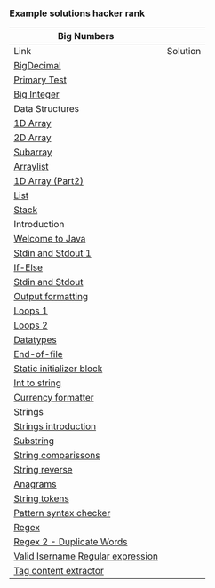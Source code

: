 <H3>Example solutions hacker rank</H3>

| Big Numbers | |
|-------------|-|
| Link | Solution |
|[BigDecimal](https://www.hackerrank.com/challenges/java-bigdecimal)||
|[Primary Test](https://www.hackerrank.com/challenges/java-primality-test)||
|[Big Integer](https://www.hackerrank.com/challenges/java-biginteger)||
| Data Structures | |
|[1D Array](https://www.hackerrank.com/challenges/java-1d-array-introduction)||
|[2D Array](https://www.hackerrank.com/challenges/java-2d-array)||
|[Subarray](https://www.hackerrank.com/challenges/java-negative-subarray)||
|[Arraylist](https://www.hackerrank.com/challenges/java-arraylist)||
|[1D Array (Part2)](https://www.hackerrank.com/challenges/java-1d-array)||
|[List](https://www.hackerrank.com/challenges/java-list)||
|[Stack](https://www.hackerrank.com/challenges/java-stack)||
| Introduction | |
|[Welcome to Java](https://www.hackerrank.com/challenges/welcome-to-java)||
|[Stdin and Stdout 1](https://www.hackerrank.com/challenges/java-stdin-and-stdout-1)||
|[If-Else](https://www.hackerrank.com/challenges/java-if-else)||
|[Stdin and Stdout](https://www.hackerrank.com/challenges/java-stdin-stdout)||
|[Output formatting](https://www.hackerrank.com/challenges/java-output-formatting)||
|[Loops 1](https://www.hackerrank.com/challenges/java-loops-i)||
|[Loops 2](https://www.hackerrank.com/challenges/java-loops)||
|[Datatypes](https://www.hackerrank.com/challenges/java-datatypes)||
|[End-of-file](https://www.hackerrank.com/challenges/java-end-of-file)||
|[Static initializer block](https://www.hackerrank.com/challenges/java-static-initializer-block)||
|[Int to string](https://www.hackerrank.com/challenges/java-int-to-string)||
|[Currency formatter](https://www.hackerrank.com/challenges/java-currency-formatter)||
| Strings | |
|[Strings introduction](https://www.hackerrank.com/challenges/java-strings-introduction)||
|[Substring](https://www.hackerrank.com/challenges/java-substring)||
|[String comparissons](https://www.hackerrank.com/challenges/java-string-compare)||
|[String reverse](https://www.hackerrank.com/challenges/java-string-reverse)||
|[Anagrams](https://www.hackerrank.com/challenges/java-anagrams)||
|[String tokens](https://www.hackerrank.com/challenges/java-string-tokens)||
|[Pattern syntax checker](https://www.hackerrank.com/challenges/pattern-syntax-checker)||
|[Regex](https://www.hackerrank.com/challenges/java-regex)||
|[Regex 2 - Duplicate Words](https://www.hackerrank.com/challenges/duplicate-word)||
|[Valid Isername Regular expression](https://www.hackerrank.com/challenges/valid-username-checker)||
|[Tag content extractor](https://www.hackerrank.com/challenges/tag-content-extractor)||